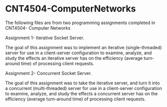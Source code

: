 # CNT4504-ComputerNetworks
The following files are from two programming assignments completed in CNT4504- Computer Networks


Assignment 1- Iterative Socket Server. 

The goal of this assignment was to implement an iterative (single-threaded) server for use in a client-server configuration to examine, analyze, and study the effects an iterative server has on the efficiency (average turn-around time) of processing client requests.


Assignment 2- Concurrent Socket Server.

The goal of this assignment was to take the iterative server, and turn it into a concurrent (multi-threaded) server for use in a client-server configuration to examine, analyze, and study the effects a concurrent server has on the efficiency (average turn-around time) of processing client requests.
